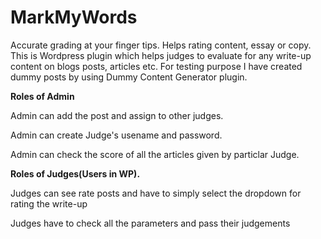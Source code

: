 # MarkMyWords
Accurate grading at your finger tips. Helps rating content, essay or copy.
This is Wordpress plugin which helps judges to evaluate for any write-up content on blogs posts, articles etc.
For testing purpose I have created dummy posts by using Dummy Content Generator plugin.

**Roles of Admin**

Admin can add the post and assign to other judges.

Admin can create Judge's usename and password.

Admin can check the score of all the articles given by particlar Judge.

**Roles of Judges(Users in WP).**

Judges can see rate posts and have to simply select the dropdown for rating the write-up

Judges have to check all the parameters and pass their judgements




